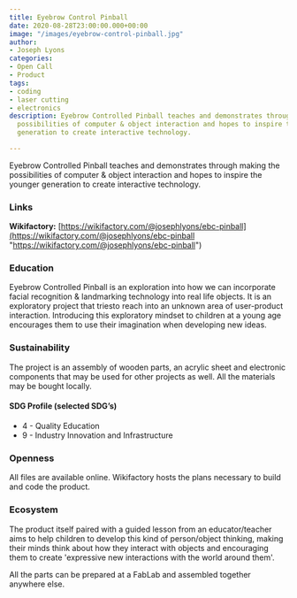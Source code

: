 ```yaml
---
title: Eyebrow Control Pinball
date: 2020-08-28T23:00:00.000+00:00
image: "/images/eyebrow-control-pinball.jpg"
author:
- Joseph Lyons
categories:
- Open Call
- Product
tags:
- coding
- laser cutting
- electronics
description: Eyebrow Controlled Pinball teaches and demonstrates through making the
  possibilities of computer & object interaction and hopes to inspire the younger
  generation to create interactive technology.

---
```

Eyebrow Controlled Pinball teaches and demonstrates through making the possibilities of computer & object interaction and hopes to inspire the younger generation to create interactive technology.

### Links

**Wikifactory:** [https://wikifactory.com/@josephlyons/ebc-pinball](https://wikifactory.com/@josephlyons/ebc-pinball "https://wikifactory.com/@josephlyons/ebc-pinball")

### Education

Eyebrow Controlled Pinball is an exploration into how we can incorporate facial recognition & landmarking technology into real life objects. It is an exploratory project that triesto reach into an unknown area of user-product interaction. Introducing this exploratory mindset to children at a young age encourages them to use their imagination when developing new ideas.

### Sustainability

The project is an assembly of wooden parts, an acrylic sheet and electronic components that may be used for other projects as well. All the materials may be bought locally.

#### SDG Profile (selected SDG’s)

* 4 - Quality Education
* 9 - Industry Innovation and Infrastructure

### Openness

All files are available online. Wikifactory hosts the plans necessary to build and code the product.

### Ecosystem

The product itself paired with a guided lesson from an educator/teacher aims to help children to develop this kind of person/object thinking, making their minds think about how they interact with objects and encouraging them to create 'expressive new interactions with the world around them'.

All the parts can be prepared at a FabLab and assembled together anywhere else.